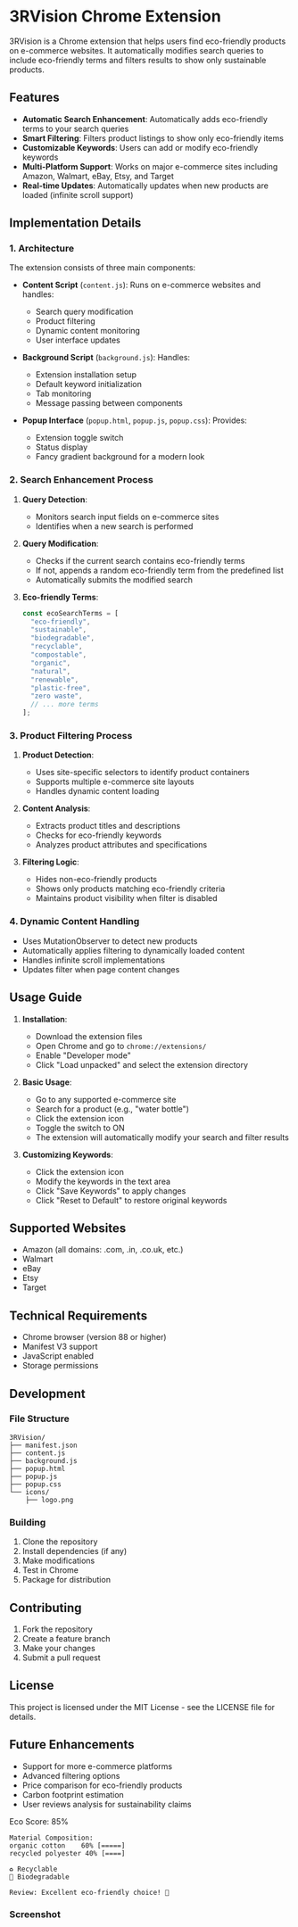 # 3RVision Chrome Extension

3RVision is a Chrome extension that helps users find eco-friendly products on e-commerce websites. It automatically modifies search queries to include eco-friendly terms and filters results to show only sustainable products.

## Features

- **Automatic Search Enhancement**: Automatically adds eco-friendly terms to your search queries
- **Smart Filtering**: Filters product listings to show only eco-friendly items
- **Customizable Keywords**: Users can add or modify eco-friendly keywords
- **Multi-Platform Support**: Works on major e-commerce sites including Amazon, Walmart, eBay, Etsy, and Target
- **Real-time Updates**: Automatically updates when new products are loaded (infinite scroll support)

## Implementation Details

### 1. Architecture

The extension consists of three main components:

- **Content Script** (`content.js`): Runs on e-commerce websites and handles:

  - Search query modification
  - Product filtering
  - Dynamic content monitoring
  - User interface updates

- **Background Script** (`background.js`): Handles:

  - Extension installation setup
  - Default keyword initialization
  - Tab monitoring
  - Message passing between components

- **Popup Interface** (`popup.html`, `popup.js`, `popup.css`): Provides:
  - Extension toggle switch
  - Status display
  - Fancy gradient background for a modern look

### 2. Search Enhancement Process

1. **Query Detection**:

   - Monitors search input fields on e-commerce sites
   - Identifies when a new search is performed

2. **Query Modification**:

   - Checks if the current search contains eco-friendly terms
   - If not, appends a random eco-friendly term from the predefined list
   - Automatically submits the modified search

3. **Eco-friendly Terms**:
   ```javascript
   const ecoSearchTerms = [
     "eco-friendly",
     "sustainable",
     "biodegradable",
     "recyclable",
     "compostable",
     "organic",
     "natural",
     "renewable",
     "plastic-free",
     "zero waste",
     // ... more terms
   ];
   ```

### 3. Product Filtering Process

1. **Product Detection**:

   - Uses site-specific selectors to identify product containers
   - Supports multiple e-commerce site layouts
   - Handles dynamic content loading

2. **Content Analysis**:

   - Extracts product titles and descriptions
   - Checks for eco-friendly keywords
   - Analyzes product attributes and specifications

3. **Filtering Logic**:
   - Hides non-eco-friendly products
   - Shows only products matching eco-friendly criteria
   - Maintains product visibility when filter is disabled

### 4. Dynamic Content Handling

- Uses MutationObserver to detect new products
- Automatically applies filtering to dynamically loaded content
- Handles infinite scroll implementations
- Updates filter when page content changes

## Usage Guide

1. **Installation**:

   - Download the extension files
   - Open Chrome and go to `chrome://extensions/`
   - Enable "Developer mode"
   - Click "Load unpacked" and select the extension directory

2. **Basic Usage**:

   - Go to any supported e-commerce site
   - Search for a product (e.g., "water bottle")
   - Click the extension icon
   - Toggle the switch to ON
   - The extension will automatically modify your search and filter results

3. **Customizing Keywords**:
   - Click the extension icon
   - Modify the keywords in the text area
   - Click "Save Keywords" to apply changes
   - Click "Reset to Default" to restore original keywords

## Supported Websites

- Amazon (all domains: .com, .in, .co.uk, etc.)
- Walmart
- eBay
- Etsy
- Target

## Technical Requirements

- Chrome browser (version 88 or higher)
- Manifest V3 support
- JavaScript enabled
- Storage permissions

## Development

### File Structure

```
3RVision/
├── manifest.json
├── content.js
├── background.js
├── popup.html
├── popup.js
├── popup.css
└── icons/
    ├── logo.png
```

### Building

1. Clone the repository
2. Install dependencies (if any)
3. Make modifications
4. Test in Chrome
5. Package for distribution

## Contributing

1. Fork the repository
2. Create a feature branch
3. Make your changes
4. Submit a pull request

## License

This project is licensed under the MIT License - see the LICENSE file for details.

## Future Enhancements

- Support for more e-commerce platforms
- Advanced filtering options
- Price comparison for eco-friendly products
- Carbon footprint estimation
- User reviews analysis for sustainability claims

Eco Score: 85%

```
Material Composition:
organic cotton    60% [=====]
recycled polyester 40% [====]

♻️ Recyclable
🌱 Biodegradable

Review: Excellent eco-friendly choice! 🌟
```

### Screenshot

